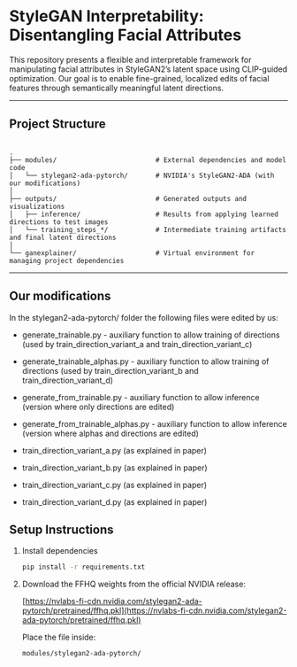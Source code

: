 # StyleGAN Interpretability: Disentangling Facial Attributes

This repository presents a flexible and interpretable framework for manipulating facial attributes in StyleGAN2’s latent space using CLIP-guided optimization. Our goal is to enable fine-grained, localized edits of facial features through semantically meaningful latent directions.

---

## Project Structure

```

.
├── modules/                         # External dependencies and model code
│   └── stylegan2-ada-pytorch/       # NVIDIA's StyleGAN2-ADA (with our modifications)
│
├── outputs/                         # Generated outputs and visualizations
│   ├── inference/                   # Results from applying learned directions to test images
│   └── training_steps_*/            # Intermediate training artifacts and final latent directions
│
└── ganexplainer/                    # Virtual environment for managing project dependencies

````

---

## Our modifications

In the stylegan2-ada-pytorch/ folder the following files were edited by us:
- generate_trainable.py - auxiliary function to allow training of directions (used by train_direction_variant_a and train_direction_variant_c)
- generate_trainable_alphas.py  - auxiliary function to allow training of directions (used by train_direction_variant_b and train_direction_variant_d)
- generate_from_trainable.py - auxiliary function to allow inference (version where only directions are edited)
- generate_from_trainable_alphas.py - auxiliary function to allow inference (version where alphas and directions are edited)

- train_direction_variant_a.py (as explained in paper)
- train_direction_variant_b.py (as explained in paper)
- train_direction_variant_c.py (as explained in paper)
- train_direction_variant_d.py (as explained in paper)

## Setup Instructions

1. Install dependencies

    ```bash
    pip install -r requirements.txt
    ````

2. Download the FFHQ weights from the official NVIDIA release:

   [https://nvlabs-fi-cdn.nvidia.com/stylegan2-ada-pytorch/pretrained/ffhq.pkl](https://nvlabs-fi-cdn.nvidia.com/stylegan2-ada-pytorch/pretrained/ffhq.pkl)

   Place the file inside:

   ```
   modules/stylegan2-ada-pytorch/
   ```
